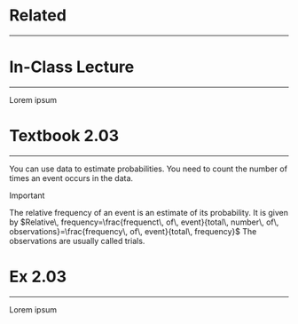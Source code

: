 
# Related
---


# In-Class Lecture
---
Lorem ipsum

# Textbook 2.03
---
You can use data to estimate probabilities. You need to count the number of times an event occurs in the data.

>[!important]
>The relative frequency of an event is an estimate of its probability. It is given by
>$Relative\, frequency=\frac{frequenct\, of\, event}{total\, number\, of\, observations}=\frac{frequency\, of\, event}{total\, frequency}$
>The observations are usually called trials.

# Ex 2.03
---
Lorem ipsum
